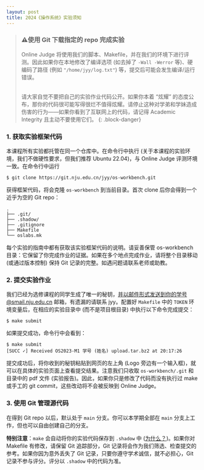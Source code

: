```yaml
---
layout: post
title: 2024《操作系统》实验须知
---
```


> ### ⚠️使用 Git 下载指定的 repo 完成实验
>
> Online Judge 将使用我们的脚本、Makefile，并在我们的环境下进行评测。因此如果你在本地修改了编译选项 (如去掉了 `-Wall -Werror` 等)、硬编码了路径 (例如 `"/home/jyy/log.txt"`) 等，提交后可能会发生编译/运行错误。<br><br>
>
> 请大家自觉不要把自己的实验作业代码公开。如果你本着 “炫耀” 的态度公布，那你的代码很可能写得很烂不值得炫耀。请停止这种对学弟和学妹造成伤害的行为——如果你看到了互联网上的代码，请记得 Academic Integrity 且主动不要使用它们。
{: .block-danger}

### 1. 获取实验框架代码

本课程所有实验都托管在同一个仓库中。在命令行中执行 (关于本课程的实验环境，我们不做硬性要求，但我们推荐 Ubuntu 22.04)，与 Online Judge 评测环境一致。在命令行中运行

```text
$ git clone https://git.nju.edu.cn/jyy/os-workbench.git
```

获得框架代码，将会克隆 `os-workbench` 到当前目录。首次 clone 后你会得到一个近乎为空的 Git repo：

```text
.
├── .git/
├── .shadow/
├── .gitignore
├── Makefile
└── oslabs.mk
```

每个实验的指南中都有获取该实验框架代码的说明。请妥善保管 os-workbench 目录：它保留了你完成作业的证据。如果在多个地点完成作业，请将整个目录移动 (或通过版本控制) 保持 Git 记录的完整。如遇问题请联系老师或助教。

### 2. 提交实验作业

我们已经为选修课程的同学生成了唯一的秘钥，并以邮件形式发送到你的学号@smail.nju.edu.cn 邮箱，有遗漏的请联系 jyy。配置好 `Makefile` 中的 `TOKEN` 环境变量后，在相应的实验目录中 (而不是项目根目录) 中执行以下命令完成提交：

```text
$ make submit
```

如果提交成功，命令行中会看到：

```text
$ make submit
[SUCC ✓] Received OS2023-M1 学号 (姓名) upload.tar.bz2 at 20:17:26
```

提交成功后，将你收到的秘钥粘贴到网页的左上角 (Logo 旁边有一个输入框)，就可以在具体的实验页面上查看提交结果。注意我们只收取 `os-workbench/.git` 和目录中的 pdf 文件 (实验报告)。因此，如果你只是修改了代码而没有执行过 make 或手工的 git commit，这些改动将不会被反映到 Online Judge。

### 3. 使用 Git 管理源代码

在得到 Git repo 以后，默认处于 `main` 分支。你可以本学期全部在 `main` 分支上工作，但也可以自由创建自己的分支。

**特别注意**：`make` 会自动将你的实验代码保存到 `.shadow` 中 ([为什么？](https://zhuanlan.zhihu.com/p/40568346))。如果你对 Makefile 有修改，请保留 Git 追踪部分，Git 记录将会作为我们筛选、检查提交的参考。如果你因为意外丢失了 Git 记录，只要你遵守学术诚信，就不必担心，Git 记录不参与评分。评分以 `.shadow` 中的代码为准。
